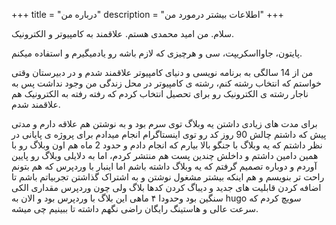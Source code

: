 +++
title = "درباره من"
description = "اطلاعات بیشتر درمورد من"
+++

سلام. من امید محمدی هستم. علاقمند به کامپیوتر و الکترونیک.

پایتون، جاوااسکریپت، سی و هرچیزی که لازم باشه رو یادمیگیرم و استفاده میکنم.

من از 14 سالگی به برنامه نویسی و دنیای کامپیوتر علاقمند شدم و در دبیرستان وقتی خواستم که انتخاب رشته کنم، رشته ی کامپیوتر در محل زندگی من وجود نداشت پس به ناجار رشته ی الکترونیک رو برای تحصیل انتخاب کردم که رفته رفته به الکترونیک هم علاقمند شدم.

برای مدت های زیادی داشتن یه وبلاگ توی سرم بود و به نوشتن هم علاقه دارم و مدتی پیش که داشتم چالش 90 روز کد رو توی اینستاگرام انجام میدادم برای پروژه ی پایانی در نظر داشتم که یه وبلاگ با جنگو بالا بیارم که انجام دادم و حدود 2 ماه هم اون وبلاگ رو با همین دامین داشتم و داخلش چندین پست هم منتشر کردم، اما به دلایلی وبلاگ رو پایین آوردم و دوباره تصمیم گرفتم که یه وبلاگ داشته باشم اما اینبار با وردپرس که هم بتونم راحت تر بنویسم و هم اینکه بیشتر مشغول نوشتن و به اشتراک گذاشتن تجربیاتم باشم تا اضافه کردن قابلیت های جدید و دیباگ کردن کدها بلاگ ولی چون وردپرس مقداری الکی سنگین بود وحدودا ۴ ماهی این بلاگ با وردپرس بود و الان به hugo سویچ کردم که سرعت عالی و هاستینگ رایگان راضی نگهم داشته تا ببینیم چی میشه.
